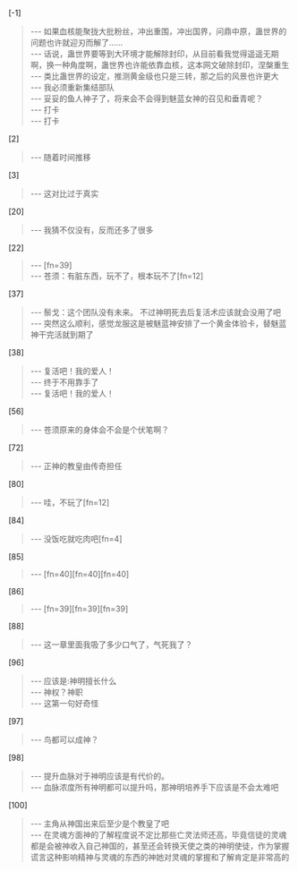 
[-1] 
>--- 如果血核能聚拢大批粉丝，冲出重围，冲出国界，问鼎中原，蛊世界的问题也许就迎刃而解了……<br>
>--- 话说，蛊世界要等到大环境才能解除封印，从目前看我觉得遥遥无期啊，换一种角度啊，蛊世界也许能依靠血核，这本网文破除封印，涅槃重生<br>
>--- 类比蛊世界的设定，推测黄金级也只是三转，那之后的风景也许更大<br>
>--- 我必须重新集结部队<br>
>--- 妥妥的鱼人神子了，将来会不会得到魅蓝女神的召见和垂青呢？<br>
>--- 打卡<br>
>--- 打卡<br>

[2] 
>--- 随着时间推移<br>

[3] 
>--- 这对比过于真实<br>

[20] 
>--- 我猜不仅没有，反而还多了很多<br>

[22] 
>--- [fn=39]<br>
>--- 苍须：有脏东西，玩不了，根本玩不了[fn=12]<br>

[37] 
>--- 鬃戈：这个团队没有未来。
不过神明死去后复活术应该就会没用了吧<br>
>--- 突然这么顺利，感觉龙服这是被魅蓝神安排了一个黄金体验卡，替魅蓝神干完活就到期了<br>

[38] 
>--- 复活吧！我的爱人！<br>
>--- 终于不用靠手了<br>
>--- 复活吧！我的爱人！<br>

[56] 
>--- 苍须原来的身体会不会是个伏笔啊？<br>

[72] 
>--- 正神的教皇由传奇担任<br>

[80] 
>--- 哇，不玩了[fn=12]<br>

[84] 
>--- 没饭吃就吃肉吧[fn=4]<br>

[85] 
>--- [fn=40][fn=40][fn=40]<br>

[86] 
>--- [fn=39][fn=39][fn=39]<br>

[88] 
>--- 这一章里面我吸了多少口气了，气死我了？<br>

[96] 
>--- 应该是:神明擅长什么<br>
>--- 神权？神职<br>
>--- 这第一句好奇怪<br>

[97] 
>--- 鸟都可以成神？<br>

[98] 
>--- 提升血脉对于神明应该是有代价的。<br>
>--- 血脉浓度所有神明都可以提升吗，那神明培养手下应该是不会太难吧<br>

[100] 
>--- 主角从神国出来后至少是个教皇了吧<br>
>--- 在灵魂方面神的了解程度说不定比那些亡灵法师还高，毕竟信徒的灵魂都是会被神收入自己神国的，甚至还会转换天使之类的神明使徒，作为掌握谎言这种影响精神与灵魂的东西的神她对灵魂的掌握和了解肯定是非常高的<br>
